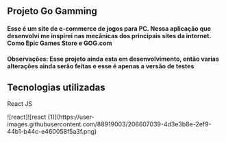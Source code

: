 
<h2>Projeto Go Gamming</h2>

<h4>Esse é um site de e-commerce de jogos para
PC. Nessa aplicação que desenvolvi me inspirei
nas mecânicas dos principais sites da internet. Como 
Epic Games Store e GOG.com</h4>

<h4>Observações: Esse projeto ainda esta em desenvolvimento, então varias 
alterações ainda serão feitas e esse é apenas a versão de testes</h4>


<h2>Tecnologias utilizadas</h2>

<p>React JS</p>![react]![react (1)](https://user-images.githubusercontent.com/88919003/206607039-4d3e3b8e-2ef9-44b1-b44c-e460058f5a3f.png)


